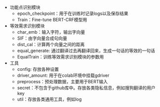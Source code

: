 * 功能点识别模块
    * epoch_checkpoint：用于在训练时记录logs以及保存结果
    * Train：Fine-tune BERT-CRF模型用
* 等效需求识别模块
    * char_emb：输入字符，输出字向量
    * SIF：由字向量合成句向量
    * dist_cal：计算两个向量之间的距离
    * equal_generate: 通过翻译过去再翻译回来，生成一句话的等效的一句话
    * EqualTrain：训练等效需求识别模块的参数用
* 工具
    * config: 存放各种设置
    * driver_amount: 用于在colab环境中挂载gdriver
    * preprocess：预处理数据，主要用于BERT输入
    * secret：不包含于github库中。存放各类隐私信息，例如搜狗翻译的用户key
    * util：存放各类通用工具，例如log